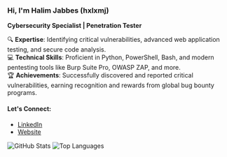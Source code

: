 ### Hi, I'm Halim Jabbes (hxlxmj)  
**Cybersecurity Specialist | Penetration Tester**  

🔍 **Expertise**: Identifying critical vulnerabilities, advanced web application testing, and secure code analysis.  
💻 **Technical Skills**: Proficient in Python, PowerShell, Bash, and modern pentesting tools like Burp Suite Pro, OWASP ZAP, and more.  
🏆 **Achievements**: Successfully discovered and reported critical vulnerabilities, earning recognition and rewards from global bug bounty programs.  

#### Let's Connect:  
- [LinkedIn](https://www.linkedin.com/in/hxlxmj/)  
- [Website](https://wezoom.ca)  

<a>
  <img align="center" src="https://github-readme-stats.vercel.app/api?username=hxlxmjxbbxs&show_icons=true&theme=tokyonight" alt="GitHub Stats"/>
</a>  
<a>
  <img align="center" src="https://github-readme-stats.vercel.app/api/top-langs/?username=hxlxmjxbbxs&layout=compact&show_icons=true&theme=tokyonight" alt="Top Languages"/>
</a>
